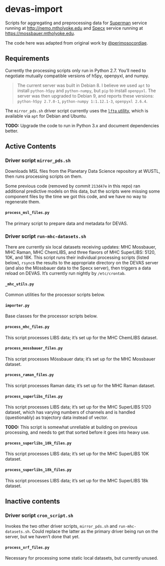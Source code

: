 # devas-import

Scripts for aggregating and preprocessing data for [Superman](https://github.com/all-umass/superman) service running at http://nemo.mtholyoke.edu and [Specx](https://github.com/mtholyoke/specx) service running at https://mossbauer.mtholyoke.edu.

The code here was adapted from original work by [@perimosocordiae](https://github.com/perimosocordiae).

## Requirements

Currently the processing scripts only run in Python 2.7. You’ll need to negotiate mutually compatible versions of h5py, openpyxl, and numpy.

> The current server was built in Debian 8. I believe we used `apt` to install `python-h5py` and `python-numpy`, but `pip` to install `openpyxl`. The server was then upgraded to Debian 9, and reports these versions: `python-h5py 2.7.0-1`, `python-numpy 1:1.12.1-3`, `openpyxl 2.6.4`.

The `mirror_pds.sh` driver script currently uses the [`lftp` utility](https://lftp.yar.ru/), which is available via `apt` for Debian and Ubuntu.

**TODO:** Upgrade the code to run in Python 3.x and document dependencies better.

## Active Contents

### Driver script `mirror_pds.sh`

Downloads MSL files from the Planetary Data Science repository at WUSTL, then runs processing scripts on them.

Some previous code (removed by commit `213d47e` in this repo) ran additional predictive models on this data, but the scripts were missing some component files by the time we got this code, and we have no way to regenerate them.

#### `process_msl_files.py`

The primary script to prepare data and metadata for DEVAS.

### Driver script `run-mhc-datasets.sh`

There are currently six local datasets receiving updates: MHC Mossbauer, MHC Raman, MHC ChemLIBS, and three flavors of MHC SuperLIBS: 5120, 10K, and 18K. This script runs their individual processing scripts (listed below), `rsync`s the results to the appropriate directory on the DEVAS server (and also the Mössbauer data to the Specx server), then triggers a data reload on DEVAS. It’s currently run nightly by `/etc/crontab`.

#### `_mhc_utils.py`

Common utilities for the processor scripts below.

#### `importer.py`

Base classes for the processor scripts below.

#### `process_mhc_files.py`

This script processes LIBS data; it’s set up for the MHC ChemLIBS dataset.

#### `process_mossbauer_files.py`

This script processes Mössbauer data; it’s set up for the MHC Mossbauer dataset.

#### `process_raman_files.py`

This script processes Raman data; it’s set up for the MHC Raman dataset.

#### `process_superlibs_files.py`

This script processes LIBS data; it’s set up for the MHC SuperLIBS 5120 dataset, which has varying numbers of channels and is handled (questionably) as trajectory data instead of vector.

**TODO:** This script is somewhat unreliable at building on previous processing, and needs to get that sorted before it goes into heavy use.

#### `process_superlibs_10k_files.py`

This script processes LIBS data; it’s set up for the MHC SuperLIBS 10K dataset.

#### `process_superlibs_18k_files.py`

This script processes LIBS data; it’s set up for the MHC SuperLIBS 18k dataset.


## Inactive contents

### Driver script `cron_script.sh`

Invokes the two other driver scripts, `mirror_pds.sh` and `run-mhc-datasets.sh`. Could replace the latter as the primary driver being run on the server, but we haven’t done that yet.

#### `process_xrf_files.py`

Necessary for processing some static local datasets, but currently unused.
